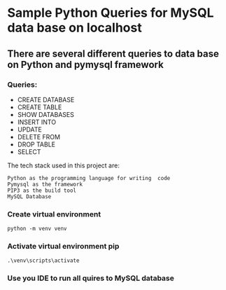 
# Sample Python Queries for MySQL data base on  localhost 
## There are several different queries to data base on Python and pymysql framework 


### Queries:
- CREATE DATABASE
- CREATE TABLE 
- SHOW DATABASES
- INSERT INTO
- UPDATE
- DELETE FROM
- DROP TABLE
- SELECT 


The tech stack used in this project are:

    Python as the programming language for writing  code
    Pymysql as the framework
    PIP3 as the build tool
    MySQL Database 
   

### Create virtual environment 
  ```
python -m venv venv 
  ```
### Activate virtual environment pip
  ```
.\venv\scripts\activate  
  ```
### Use you IDE to run all quires to MySQL database 
